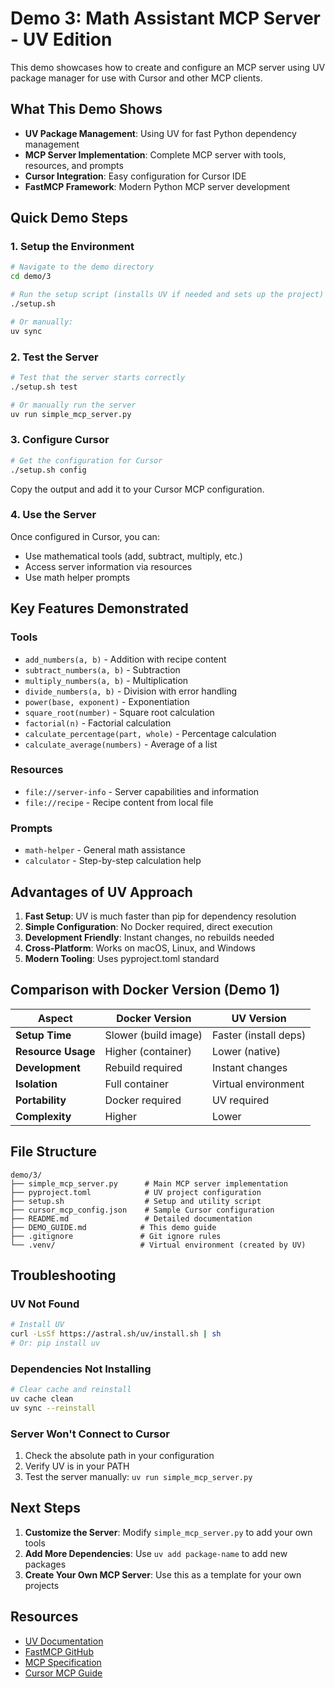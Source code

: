 # Demo 3: Math Assistant MCP Server - UV Edition

This demo showcases how to create and configure an MCP server using UV package manager for use with Cursor and other MCP clients.

## What This Demo Shows

- **UV Package Management**: Using UV for fast Python dependency management
- **MCP Server Implementation**: Complete MCP server with tools, resources, and prompts
- **Cursor Integration**: Easy configuration for Cursor IDE
- **FastMCP Framework**: Modern Python MCP server development

## Quick Demo Steps

### 1. Setup the Environment

```bash
# Navigate to the demo directory
cd demo/3

# Run the setup script (installs UV if needed and sets up the project)
./setup.sh

# Or manually:
uv sync
```

### 2. Test the Server

```bash
# Test that the server starts correctly
./setup.sh test

# Or manually run the server
uv run simple_mcp_server.py
```

### 3. Configure Cursor

```bash
# Get the configuration for Cursor
./setup.sh config
```

Copy the output and add it to your Cursor MCP configuration.

### 4. Use the Server

Once configured in Cursor, you can:

- Use mathematical tools (add, subtract, multiply, etc.)
- Access server information via resources
- Use math helper prompts

## Key Features Demonstrated

### Tools
- `add_numbers(a, b)` - Addition with recipe content
- `subtract_numbers(a, b)` - Subtraction
- `multiply_numbers(a, b)` - Multiplication
- `divide_numbers(a, b)` - Division with error handling
- `power(base, exponent)` - Exponentiation
- `square_root(number)` - Square root calculation
- `factorial(n)` - Factorial calculation
- `calculate_percentage(part, whole)` - Percentage calculation
- `calculate_average(numbers)` - Average of a list

### Resources
- `file://server-info` - Server capabilities and information
- `file://recipe` - Recipe content from local file

### Prompts
- `math-helper` - General math assistance
- `calculator` - Step-by-step calculation help

## Advantages of UV Approach

1. **Fast Setup**: UV is much faster than pip for dependency resolution
2. **Simple Configuration**: No Docker required, direct execution
3. **Development Friendly**: Instant changes, no rebuilds needed
4. **Cross-Platform**: Works on macOS, Linux, and Windows
5. **Modern Tooling**: Uses pyproject.toml standard

## Comparison with Docker Version (Demo 1)

| Aspect | Docker Version | UV Version |
|--------|----------------|------------|
| **Setup Time** | Slower (build image) | Faster (install deps) |
| **Resource Usage** | Higher (container) | Lower (native) |
| **Development** | Rebuild required | Instant changes |
| **Isolation** | Full container | Virtual environment |
| **Portability** | Docker required | UV required |
| **Complexity** | Higher | Lower |

## File Structure

```
demo/3/
├── simple_mcp_server.py      # Main MCP server implementation
├── pyproject.toml            # UV project configuration
├── setup.sh                  # Setup and utility script
├── cursor_mcp_config.json    # Sample Cursor configuration
├── README.md                 # Detailed documentation
├── DEMO_GUIDE.md            # This demo guide
├── .gitignore               # Git ignore rules
└── .venv/                   # Virtual environment (created by UV)
```

## Troubleshooting

### UV Not Found
```bash
# Install UV
curl -LsSf https://astral.sh/uv/install.sh | sh
# Or: pip install uv
```

### Dependencies Not Installing
```bash
# Clear cache and reinstall
uv cache clean
uv sync --reinstall
```

### Server Won't Connect to Cursor
1. Check the absolute path in your configuration
2. Verify UV is in your PATH
3. Test the server manually: `uv run simple_mcp_server.py`

## Next Steps

1. **Customize the Server**: Modify `simple_mcp_server.py` to add your own tools
2. **Add More Dependencies**: Use `uv add package-name` to add new packages
3. **Create Your Own MCP Server**: Use this as a template for your own projects

## Resources

- [UV Documentation](https://docs.astral.sh/uv/)
- [FastMCP GitHub](https://github.com/jlowin/fastmcp)
- [MCP Specification](https://modelcontextprotocol.io/)
- [Cursor MCP Guide](https://docs.cursor.com/mcp)

